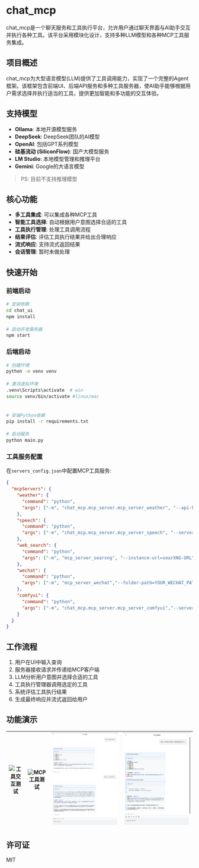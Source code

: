 # chat_mcp

chat_mcp是一个聊天服务和工具执行平台，允许用户通过聊天界面与AI助手交互并执行各种工具。该平台采用模块化设计，支持多种LLM模型和各种MCP工具服务集成。

## 项目概述

chat_mcp为大型语言模型(LLM)提供了工具调用能力，实现了一个完整的Agent框架。该框架包含前端UI、后端API服务和多种工具服务器，使AI助手能够根据用户需求选择并执行适当的工具，提供更加智能和多功能的交互体验。

## 支持模型

- **Ollama**: 本地开源模型服务
- **DeepSeek**: DeepSeek团队的AI模型
- **OpenAI**: 包括GPT系列模型
- **硅基流动 (SiliconFlow)**: 国产大模型服务
- **LM Studio**: 本地模型管理和推理平台
- **Gemini**: Google的大语言模型

> PS: 目前不支持推理模型

## 核心功能

- **多工具集成**: 可以集成各种MCP工具
- **智能工具选择**: 自动根据用户意图选择合适的工具
- **工具执行管理**: 处理工具调用流程
- **结果评估**: 评估工具执行结果并给出合理响应
- **流式响应**: 支持流式返回结果
- **会话管理**: 暂时未做处理

## 快速开始

### 前端启动

```bash
# 安装依赖
cd chat_ui
npm install

# 启动开发服务器
npm start
```

### 后端启动

```bash
# 创建环境
python -m venv venv

# 激活虚拟环境
.venv\Scripts\activate  # win
source venv/bin/activate #linux/mac
  

# 安装Python依赖
pip install -r requirements.txt

# 启动服务
python main.py
```

### 工具服务配置

在`servers_config.json`中配置MCP工具服务:

```json
{
  "mcpServers": {
    "weather": {
      "command": "python",
      "args": ["-m", "chat_mcp.mcp_server.mcp_server_weather", "--api-key=YOUR_API_KEY"]
    },
    "speech": {
      "command": "python",
      "args": ["-m", "chat_mcp.mcp_server.mcp_server_speech", "--server-url=INDEX-TTS-URL"]
    },
    "web_search": {
      "command": "python",
      "args": ["-m", "mcp_server_searxng", "--instance-url=searXNG-URL"]
    },
    "wechat": {
      "command": "python",
      "args": ["-m", "mcp_server_wechat","--folder-path=YOUR_WECHAT_PATH"]
    },
    "comfyui": {
      "command": "python",
      "args": ["-m", "chat_mcp.mcp_server.mcp_server_comfyui","--server-url=COMFYUI-URL"]
    }
  }
}
```

## 工作流程

1. 用户在UI中输入查询
2. 服务器接收请求并传递给MCP客户端
3. LLM分析用户意图并选择合适的工具
4. 工具执行管理器调用选定的工具
5. 系统评估工具执行结果
6. 生成最终响应并流式返回给用户

## 功能演示

| ![工具交互测试](./images/MCP工具交互测试.gif) | ![MCP工具测试](./images/MCP工具测试.gif) | ![单工具测试](./images/单工具测试.png) | ![双工具测试](./images/双工具测试.png) |
|:---:|:---:|:---:|:---:|


## 许可证

MIT
